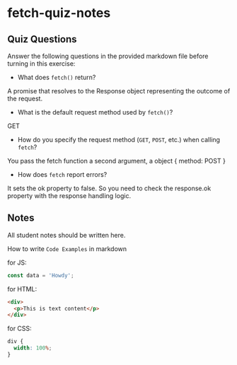 # fetch-quiz-notes

## Quiz Questions

Answer the following questions in the provided markdown file before turning in this exercise:

- What does `fetch()` return?

A promise that resolves to the Response object representing the outcome of the request.

- What is the default request method used by `fetch()`?

GET

- How do you specify the request method (`GET`, `POST`, etc.) when calling `fetch`?

You pass the fetch function a second argument, a object { method: POST }

- How does `fetch` report errors?

It sets the ok property to false. So you need to check the response.ok property with the response handling logic.

## Notes

All student notes should be written here.

How to write `Code Examples` in markdown

for JS:

```javascript
const data = 'Howdy';
```

for HTML:

```html
<div>
  <p>This is text content</p>
</div>
```

for CSS:

```css
div {
  width: 100%;
}
```

